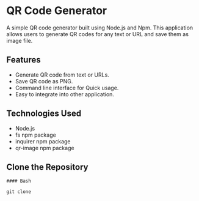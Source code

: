 # QR Code Generator

A simple QR code generator built using Node.js and Npm. This application allows users to generate QR codes for any text or URL and save them as image file.

## Features

- Generate QR code from text or URLs.
- Save QR code as PNG.
- Command line interface for Quick usage.
- Easy to integrate into other application.

## Technologies Used

- Node.js
- fs npm package
- inquirer npm package
- qr-image npm package

## Clone the Repository

```
#### Bash

git clone 
